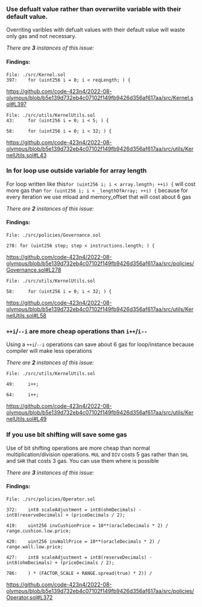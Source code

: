 ### Use defualt value rather than overwriite variable with their default value.

Overriting varibles with defualt values with their default value will waste only gas and not necessary.

_There are **3** instances of this issue:_

#### Findings:

```solidity
File: ./src/Kernel.sol
397:    for (uint256 i = 0; i < reqLength; ) {
```

https://github.com/code-423n4/2022-08-olympus/blob/b5e139d732eb4c07102f149fb9426d356af617aa/src/Kernel.sol#L397

```solidity
File: ./src/utils/KernelUtils.sol
43:     for (uint256 i = 0; i < 5; ) {

58:     for (uint256 i = 0; i < 32; ) {
```

https://github.com/code-423n4/2022-08-olympus/blob/b5e139d732eb4c07102f149fb9426d356af617aa/src/utils/KernelUtils.sol#L43

### In for loop use outside variable for array length

For loop written like this`for (uint256 i; i < array.length; ++i) {` will cost more gas than `for (uint256 i; i < _lengthOfArray; ++i) {` because for every iteration we use mload and memory_offset
that will cost about 6 gas

_There are **2** instances of this issue:_

#### Findings:

```solidity
File: ./src/policies/Governance.sol

278: for (uint256 step; step < instructions.length; ) {
```

https://github.com/code-423n4/2022-08-olympus/blob/b5e139d732eb4c07102f149fb9426d356af617aa/src/policies/Governance.sol#L278

```solidity
File: ./src/utils/KernelUtils.sol

58:     for (uint256 i = 0; i < 32; ) {
```

https://github.com/code-423n4/2022-08-olympus/blob/b5e139d732eb4c07102f149fb9426d356af617aa/src/utils/KernelUtils.sol#L58

### `++i`/`--i` are more cheap operations than `i++`/`i--`

Using a `++i`/`--i` operations can save about 6 gas for loop/instance because compiler will make less operations

_There are **2** instances of this issue:_

```solidity
File: ./src/utils/KernelUtils.sol

49:     i++;

64:     i++;
```

https://github.com/code-423n4/2022-08-olympus/blob/b5e139d732eb4c07102f149fb9426d356af617aa/src/utils/KernelUtils.sol#L49

### If you use bit shifting will save some gas

Use of bit shifting operations are more cheap than normal multiplication/division operations. `MUL` and `DIV` costs 5 gas rather than `SHL` and `SHR` that costs 3 gas. You can use them where is possible

_There are **3** instances of this issue:_

#### Findings:

```
File: ./src/policies/Operator.sol

372:    int8 scaleAdjustment = int8(ohmDecimals) - int8(reserveDecimals) + (priceDecimals / 2);

419:    uint256 invCushionPrice = 10**(oracleDecimals * 2) / range.cushion.low.price;

420:    uint256 invWallPrice = 10**(oracleDecimals * 2) / range.wall.low.price;

427:    int8 scaleAdjustment = int8(reserveDecimals) - int8(ohmDecimals) + (priceDecimals / 2);

786:    ) * (FACTOR_SCALE + RANGE.spread(true) * 2)) /
```

https://github.com/code-423n4/2022-08-olympus/blob/b5e139d732eb4c07102f149fb9426d356af617aa/src/policies/Operator.sol#L372